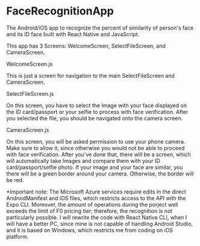 # FaceRecognitionApp
The Android/iOS app to recognize the percent of similarity of person's face and its ID face built with React Native and JavaScript.


This app has 3 Screens: WelcomeScreen, SelectFileScreen, and CameraScreen. 




WelcomeScreen.js


This is just a screen for navigation to the main SelectFileScreen and CameraScreen.


SelectFileScreen.js


On this screen, you have to select the Image with your face displayed on the ID card/passport or your selfie to process with face verification. After you selected the file,
you should be navigated onto the camera screen. 


CameraScreen.js


On this screen, you will be asked permission to use your phone camera. Make sure to allow it, since otherwise you would not be able to proceed with face verification. 
After you've done that, there will be a screen, which will automatically take Images and compare them with your ID card/passport/selfie photo. If your image and your face are
similar, you there will be a green border around your camera. Otherwise, the border will be red.


*Important note: The Microsoft Azure services require edits in the direct AndroidManifest and iOS files, which restricts access to the API with the Expo CLI. Moreover, the amount of operations during the porject well exceeds the limit of F0 pricing tier; therefore, the recognition is not particularly possible. I will rewrite the code with React Native CLI, when I will have a better PC, since mine is not capable of handling Android Studio, and it is based on Windows, which restricts me from coding on iOS platform.

